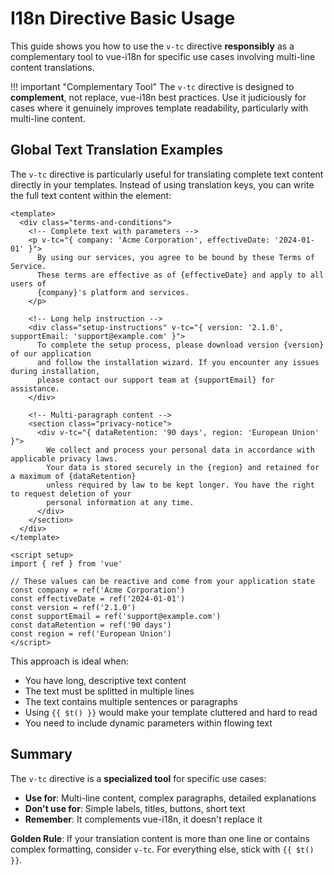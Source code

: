 # I18n Directive Basic Usage

This guide shows you how to use the `v-tc` directive **responsibly** as a complementary tool to vue-i18n for specific use cases involving multi-line content translations.

!!! important "Complementary Tool"
    The `v-tc` directive is designed to **complement**, not replace, vue-i18n best practices. Use it judiciously for cases where it genuinely improves template readability, particularly with multi-line content.

## Global Text Translation Examples

The `v-tc` directive is particularly useful for translating complete text content directly in your templates. Instead of using translation keys, you can write the full text content within the element:

```vue
<template>
  <div class="terms-and-conditions">
    <!-- Complete text with parameters -->
    <p v-tc="{ company: 'Acme Corporation', effectiveDate: '2024-01-01' }">
      By using our services, you agree to be bound by these Terms of Service.
      These terms are effective as of {effectiveDate} and apply to all users of
      {company}'s platform and services.
    </p>

    <!-- Long help instruction -->
    <div class="setup-instructions" v-tc="{ version: '2.1.0', supportEmail: 'support@example.com' }">
      To complete the setup process, please download version {version} of our application
      and follow the installation wizard. If you encounter any issues during installation,
      please contact our support team at {supportEmail} for assistance.
    </div>

    <!-- Multi-paragraph content -->
    <section class="privacy-notice">
      <div v-tc="{ dataRetention: '90 days', region: 'European Union' }">
        We collect and process your personal data in accordance with applicable privacy laws.
        Your data is stored securely in the {region} and retained for a maximum of {dataRetention}
        unless required by law to be kept longer. You have the right to request deletion of your
        personal information at any time.
      </div>
    </section>
  </div>
</template>

<script setup>
import { ref } from 'vue'

// These values can be reactive and come from your application state
const company = ref('Acme Corporation')
const effectiveDate = ref('2024-01-01')
const version = ref('2.1.0')
const supportEmail = ref('support@example.com')
const dataRetention = ref('90 days')
const region = ref('European Union')
</script>
```

This approach is ideal when:

- You have long, descriptive text content
- The text must be splitted in multiple lines
- The text contains multiple sentences or paragraphs
- Using `{{ $t() }}` would make your template cluttered and hard to read
- You need to include dynamic parameters within flowing text

## Summary

The `v-tc` directive is a **specialized tool** for specific use cases:

- **Use for**: Multi-line content, complex paragraphs, detailed explanations
- **Don't use for**: Simple labels, titles, buttons, short text
- **Remember**: It complements vue-i18n, it doesn't replace it

**Golden Rule**: If your translation content is more than one line or contains complex formatting, consider `v-tc`. For everything else, stick with `{{ $t() }}`.
